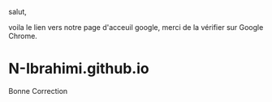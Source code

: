

salut,  

voila le lien vers notre page d'acceuil google, merci de la vérifier sur Google Chrome.

# N-Ibrahimi.github.io

Bonne Correction
